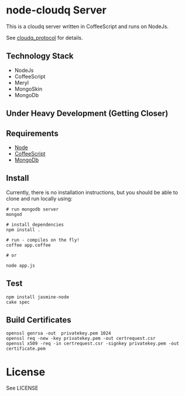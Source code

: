 # node-cloudq Server

This is a cloudq server written in CoffeeScript and runs on NodeJs.

See [cloudq_protocol](http://github.com/twilson63/cloudq_protocol) for details.

## Technology Stack

* NodeJs
* CoffeeScript
* Meryl
* MongoSkin
* MongoDb

## Under Heavy Development (Getting Closer)

## Requirements

* [Node](http://nodejs.org)
* [CoffeeScript](http://coffeescript.org)
* [MongoDb](http://www.mongodb.org/)

## Install

Currently, there is no installation instructions, but you should be able
to clone and run locally using:

```    
# run mongodb server
mongod

# install dependencies
npm install .

# run - compiles on the fly!
coffee app.coffee

# or

node app.js

```
    
## Test

```
npm install jasmine-node
cake spec
```

## Build Certificates

``` 
openssl genrsa -out  privatekey.pem 1024
openssl req -new -key privatekey.pem -out certrequest.csr
openssl x509 -req -in certrequest.csr -signkey privatekey.pem -out certificate.pem
```


# License

See LICENSE


